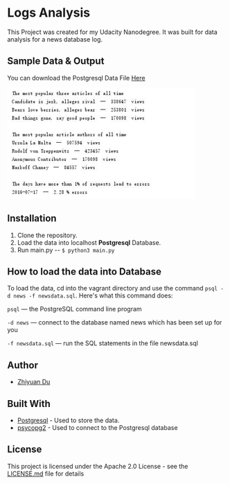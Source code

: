 # Logs Analysis

This Project was created for my Udacity Nanodegree. It was built for data analysis for a news database log.


## Sample Data & Output

You can download the Postgresql Data File  [Here](https://d17h27t6h515a5.cloudfront.net/topher/2016/August/57b5f748_newsdata/newsdata.zip)

![sample output](sample_output.jpg)

## Installation

1. Clone the repository.
2. Load the data into localhost **Postgresql** Database.
3. Run main.py -- `$ python3 main.py`

## How to load the data into Database

To load the data, cd into the vagrant directory and use the command `psql -d news -f newsdata.sql`.
Here's what this command does:

`psql` — the PostgreSQL command line program

`-d news` — connect to the database named news which has been set up for you

`-f newsdata.sql` — run the SQL statements in the file newsdata.sql

## Author

* [Zhiyuan Du](https://github.com/lYesterdaYl)

## Built With

* [Postgresql](https://www.postgresql.org/) - Used to store the data.
* [psycopg2](http://initd.org/psycopg/docs/) - Used to connect to the Postgresql database

## License

This project is licensed under the Apache 2.0 License - see the [LICENSE.md](LICENSE.md) file for details